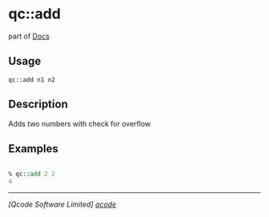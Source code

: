 qc::add
=======

part of [Docs](.)

Usage
-----
`
        qc::add n1 n2
    `

Description
-----------
Adds two numbers with check for overflow

Examples
--------
```tcl

% qc::add 2 2
4
```

----------------------------------
*[Qcode Software Limited] [qcode]*

[qcode]: http://www.qcode.co.uk "Qcode Software"